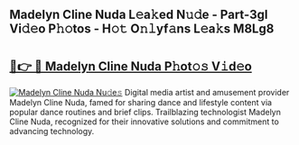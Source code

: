 ## Madelyn Cline Nuda L𝚎a𝚔ed N𝚞𝚍e - Part-3gl Vi𝚍𝚎o P𝚑𝚘tos - H𝚘𝚝 O𝚗𝚕yf𝚊ns L𝚎a𝚔s M8Lg8

# <h2><a href="http://kf13ct.oniu.top/?m=Madelyn+Cline+Nuda">🔗👉 🔴 Madelyn Cline Nuda P𝚑ot𝚘𝚜 V𝚒d𝚎o</a></h2>

[![Madelyn Cline Nuda Nu𝚍e𝚜](https://i.imgur.com/0qMVB7G.gif)](http://kf13ct.oniu.top/?m=Madelyn+Cline+Nuda)
Digital media artist and amusement provider Madelyn Cline Nuda, famed for sharing dance and lifestyle content via popular dance routines and brief clips. Trailblazing technologist Madelyn Cline Nuda, recognized for their innovative solutions and commitment to advancing technology.  
